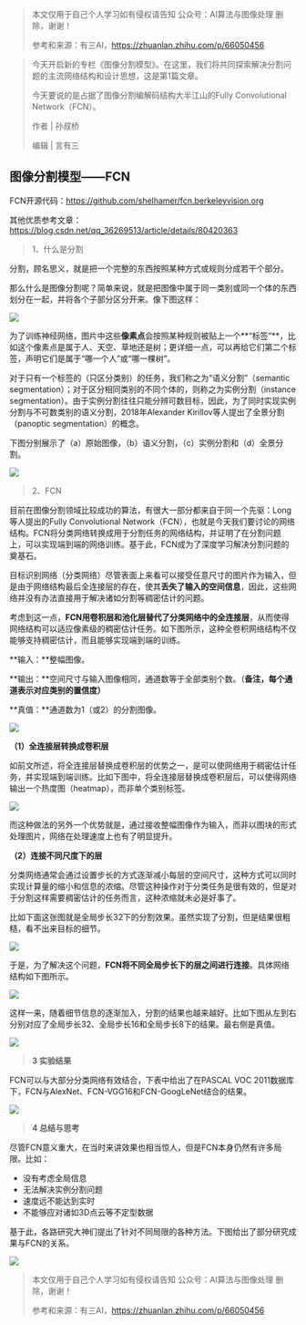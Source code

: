 > 本文仅用于自己个人学习如有侵权请告知 公众号：AI算法与图像处理  删除，谢谢！
>
> 参考和来源：有三AI，https://zhuanlan.zhihu.com/p/66050456

> 今天开启新的专栏《图像分割模型》。在这里，我们将共同探索解决分割问题的主流网络结构和设计思想，这是第1篇文章。
>
> 今天要说的是占据了图像分割编解码结构大半江山的Fully Convolutional Network（FCN）。
>
>  作者 | 孙叔桥
>
> 编辑 | 言有三

## 图像分割模型——FCN

FCN开源代码：https://github.com/shelhamer/fcn.berkeleyvision.org

其他优质参考文章：https://blog.csdn.net/qq_36269513/article/details/80420363

> 1、什么是分割

分割，顾名思义，就是把一个完整的东西按照某种方式或规则分成若干个部分。

那么什么是图像分割呢？简单来说，就是把图像中属于同一类别或同一个体的东西划分在一起，并将各个子部分区分开来。像下图这样：

![](../image/SS/FCN.webp)

为了训练神经网络，图片中这些**像素点**会按照某种规则被贴上一个**“标签”**，比如这个像素点是属于人、天空、草地还是树；更详细一点，可以再给它们第二个标签，声明它们是属于“哪一个人”或“哪一棵树”。

对于只有一个标签的（只区分类别）的任务，我们称之为“语义分割”（semantic segmentation）；对于区分相同类别的不同个体的，则称之为实例分割（instance segmentation）。由于实例分割往往只能分辨可数目标，因此，为了同时实现实例分割与不可数类别的语义分割，2018年Alexander Kirillov等人提出了全景分割（panoptic segmentation）的概念。

下图分别展示了（a）原始图像，（b）语义分割，（c）实例分割和（d）全景分割。

![](../image/SS/FCN-1.webp)

> 2、FCN

目前在图像分割领域比较成功的算法，有很大一部分都来自于同一个先驱：Long等人提出的Fully Convolutional Network（FCN），也就是今天我们要讨论的网络结构。FCN将分类网络转换成用于分割任务的网络结构，并证明了在分割问题上，可以实现端到端的网络训练。基于此，FCN成为了深度学习解决分割问题的奠基石。

目标识别网络（分类网络）尽管表面上来看可以接受任意尺寸的图片作为输入，但是由于网络结构最后全连接层的存在，使其**丢失了输入的空间信息**，因此，这些网络并没有办法直接用于解决诸如分割等稠密估计的问题。

考虑到这一点，**FCN用卷积层和池化层替代了分类网络中的全连接层**，从而使得网络结构可以适应像素级的稠密估计任务。如下图所示，这种全卷积网络结构不仅能够支持稠密估计，而且能够实现端到端的训练。

**输入：**整幅图像。

**输出：**空间尺寸与输入图像相同，通道数等于全部类别个数。（**备注，每个通道表示对应类别的置信度）**

**真值：**通道数为1（或2）的分割图像。

![](../image/SS/FCN-2.webp)

**（1）全连接层转换成卷积层**

如前文所述，将全连接层替换成卷积层的优势之一，是可以使网络用于稠密估计任务，并实现端到端训练。比如下图中，将全连接层替换成卷积层后，可以使得网络输出一个热度图（heatmap），而非单个类别标签。

![](../image/SS/FCN-3.webp)

而这种做法的另外一个优势就是，通过接收整幅图像作为输入，而非以图块的形式处理图片，网络在处理速度上也有了明显提升。

**（2）连接不同尺度下的层**

分类网络通常会通过设置步长的方式逐渐减小每层的空间尺寸，这种方式可以同时实现计算量的缩小和信息的浓缩。尽管这种操作对于分类任务是很有效的，但是对于分割这样需要稠密估计的任务而言，这种浓缩就未必是好事了。

比如下面这张图就是全局步长32下的分割效果。虽然实现了分割，但是结果很粗糙，看不出来目标的细节。

![](../image/SS/FCN-4.webp)

于是，为了解决这个问题，**FCN将不同全局步长下的层之间进行连接**。具体网络结构如下图所示。

![](../image/SS/FCN-5.webp)

这样一来，随着细节信息的逐渐加入，分割的结果也越来越好。比如下图从左到右分别对应了全局步长32、全局步长16和全局步长8下的结果。最右侧是真值。

![](../image/SS/FCN-6.webp)

> **3 实验结果**

FCN可以与大部分分类网络有效结合，下表中给出了在PASCAL VOC 2011数据库下，FCN与AlexNet、FCN-VGG16和FCN-GoogLeNet结合的结果。

![](../image/SS/FCN-7.webp)

> **4 总结与思考**

尽管FCN意义重大，在当时来讲效果也相当惊人，但是FCN本身仍然有许多局限。比如：

- 没有考虑全局信息
- 无法解决实例分割问题
- 速度远不能达到实时
- 不能够应对诸如3D点云等不定型数据

基于此，各路研究大神们提出了针对不同局限的各种方法。下图给出了部分研究成果与FCN的关系。

![](../image/SS/FCN-8.webp)

> 本文仅用于自己个人学习如有侵权请告知 公众号：AI算法与图像处理  删除，谢谢！
>
> 参考和来源：有三AI，https://zhuanlan.zhihu.com/p/66050456


